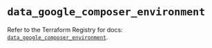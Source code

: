 # `data_google_composer_environment`

Refer to the Terraform Registry for docs: [`data_google_composer_environment`](https://registry.terraform.io/providers/hashicorp/google/5.20.0/docs/data-sources/composer_environment).
